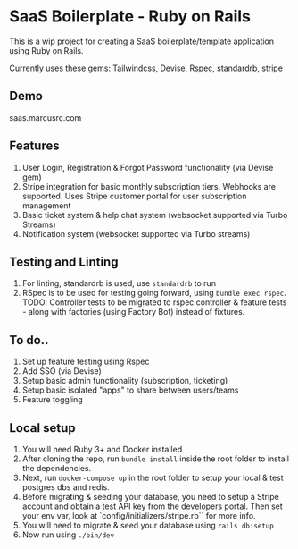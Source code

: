 # SaaS Boilerplate - Ruby on Rails

This is a wip project for creating a SaaS boilerplate/template application using Ruby on Rails.

Currently uses these gems: Tailwindcss, Devise, Rspec, standardrb, stripe

## Demo
saas.marcusrc.com

## Features
1. User Login, Registration & Forgot Password functionality (via Devise gem)
1. Stripe integration for basic monthly subscription tiers. Webhooks are supported. Uses Stripe customer portal for user subscription management
1. Basic ticket system & help chat system (websocket supported via Turbo Streams)
1. Notification system (websocket supported via Turbo streams)

## Testing and Linting
1. For linting, standardrb is used, use `standardrb` to run
1. RSpec is to be used for testing going forward, using `bundle exec rspec`. TODO: Controller tests to be migrated to rspec controller & feature tests - along with factories (using Factory Bot) instead of fixtures.

## To do..
1. Set up feature testing using Rspec
1. Add SSO (via Devise)
1. Setup basic admin functionality (subscription, ticketing)
1. Setup basic isolated "apps" to share between users/teams
1. Feature toggling


## Local setup

1. You will need Ruby 3+ and Docker installed
1. After cloning the repo, run `bundle install` inside the root folder to install the dependencies.
1. Next, run `docker-compose up` in the root folder to setup your local & test postgres dbs and redis.
1. Before migrating & seeding your database, you need to setup a Stripe account and obtain a test API key from the developers portal. Then set your env var, look at `config/initializers/stripe.rb`` for more info.
1. You will need to migrate & seed your database using `rails db:setup`
1. Now run using `./bin/dev`



